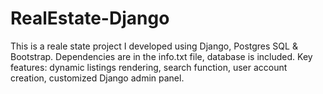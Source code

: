 # RealEstate-Django
This is a reale state project I developed using Django, Postgres SQL &amp; Bootstrap.
Dependencies are in the info.txt file, database is included.
Key features: dynamic listings rendering, search function, user account creation, customized Django admin panel.
